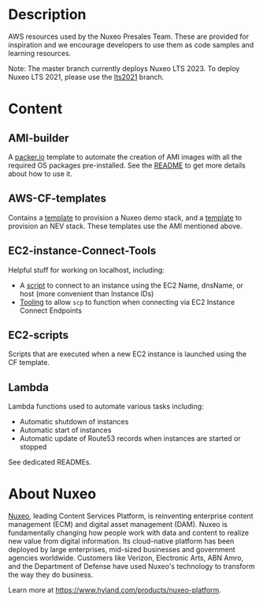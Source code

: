 # Description
AWS resources used by the Nuxeo Presales Team. These are provided for inspiration and we encourage developers to use them as code samples and learning resources.

Note: The master branch currently deploys Nuxeo LTS 2023. To deploy Nuxeo LTS 2021, please use the [lts2021](https://github.com/nuxeo-sandbox/presales-vmdemo/tree/lts2021) branch.

# Content

## AMI-builder
A [packer.io](https://www.packer.io/) template to automate the creation of AMI images with all the required OS packages pre-installed. See the [README](AMI-builder/README.md) to get more details about how to use it.

## AWS-CF-templates
Contains a [template](AWS-CF-templates/Nuxeo.template) to provision a Nuxeo demo stack, and a [template](AWS-CF-templates/NEV.template) to provision an NEV stack. These templates use the AMI mentioned above.

## EC2-instance-Connect-Tools
Helpful stuff for working on localhost, including:
* A [script](EC2-instance-connect-tools/helper-scripts/unix/nxpssh.sh) to connect to an instance using the EC2 Name, dnsName, or host (more convenient than Instance IDs)
* [Tooling](EC2-instance-connect-tools/ssh-config) to allow `scp` to function when connecting via EC2 Instance Connect Endpoints

## EC2-scripts
Scripts that are executed when a new EC2 instance is launched using the CF template.

## Lambda
Lambda functions used to automate various tasks including:
* Automatic shutdown of instances
* Automatic start of instances
* Automatic update of Route53 records when instances are started or stopped

See dedicated READMEs.

# About Nuxeo
[Nuxeo](https://www.hyland.com/products/nuxeo-platform), leading Content Services Platform, is reinventing enterprise content management (ECM) and digital asset management (DAM). Nuxeo is fundamentally changing how people work with data and content to realize new value from digital information. Its cloud-native platform has been deployed by large enterprises, mid-sized businesses and government agencies worldwide. Customers like Verizon, Electronic Arts, ABN Amro, and the Department of Defense have used Nuxeo's technology to transform the way they do business.

Learn more at https://www.hyland.com/products/nuxeo-platform.
